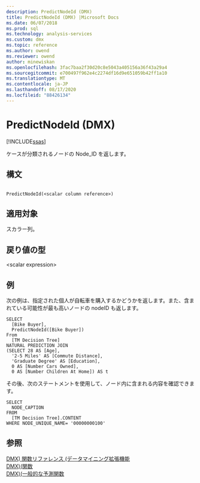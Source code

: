 ```yaml
---
description: PredictNodeId (DMX)
title: PredictNodeId (DMX) |Microsoft Docs
ms.date: 06/07/2018
ms.prod: sql
ms.technology: analysis-services
ms.custom: dmx
ms.topic: reference
ms.author: owend
ms.reviewer: owend
author: minewiskan
ms.openlocfilehash: 3fac7baa2f30d20c8e5043a405156a36f43a29a4
ms.sourcegitcommit: e700497f962e4c2274df16d9e651059b42ff1a10
ms.translationtype: MT
ms.contentlocale: ja-JP
ms.lasthandoff: 08/17/2020
ms.locfileid: "88426134"
---
```

# <a name="predictnodeid-dmx"></a>PredictNodeId (DMX)
[!INCLUDE[ssas](../includes/applies-to-version/ssas.md)]

  ケースが分類されるノードの Node_ID を返します。  
  
## <a name="syntax"></a>構文  
  
```  
  
PredictNodeId(<scalar column reference>)  
```  
  
## <a name="applies-to"></a>適用対象  
 スカラー列。  
  
## <a name="return-type"></a>戻り値の型  
 \<scalar expression>  
  
## <a name="examples"></a>例  
 次の例は、指定された個人が自転車を購入するかどうかを返します。また、含まれている可能性が最も高いノードの nodeID も返します。  
  
```  
SELECT  
  [Bike Buyer],  
  PredictNodeId([Bike Buyer])  
From  
  [TM Decision Tree]  
NATURAL PREDICTION JOIN  
(SELECT 28 AS [Age],  
  '2-5 Miles' AS [Commute Distance],  
  'Graduate Degree' AS [Education],  
  0 AS [Number Cars Owned],  
  0 AS [Number Children At Home]) AS t  
```  
  
 その後、次のステートメントを使用して、ノード内に含まれる内容を確認できます。  
  
```  
SELECT   
  NODE_CAPTION   
FROM   
  [TM Decision Tree].CONTENT  
WHERE NODE_UNIQUE_NAME= '00000000100'   
```  
  
## <a name="see-also"></a>参照  
 [DMX&#41; 関数リファレンス &#40;データマイニング拡張機能](../dmx/data-mining-extensions-dmx-function-reference.md)   
 [DMX&#41;&#40;関数 ](../dmx/functions-dmx.md)   
 [DMX&#41;&#40;一般的な予測関数 ](../dmx/general-prediction-functions-dmx.md)  
  
  
